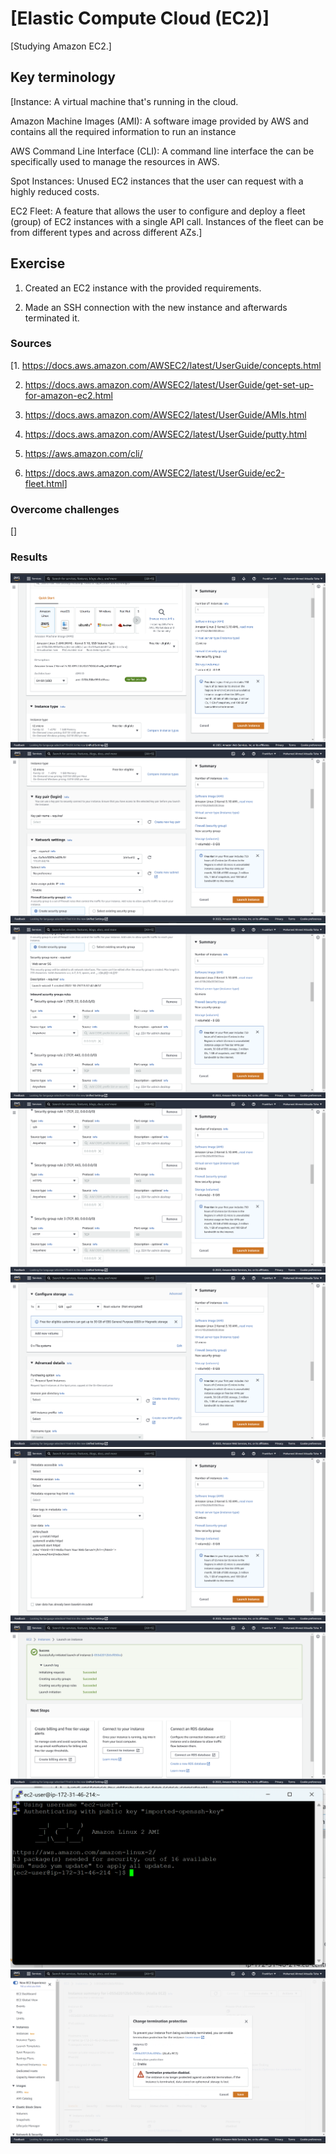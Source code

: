 # [Elastic Compute Cloud (EC2)]

[Studying Amazon EC2.]

## Key terminology

[Instance: A virtual machine that's running in the cloud.

Amazon Machine Images (AMI): A software image provided by AWS and contains all the required information to run an instance

AWS Command Line Interface (CLI): A command line interface the can be specifically used to manage the resources in AWS.

Spot Instances: Unused EC2 instances that the user can request with a highly reduced costs.

EC2 Fleet: A feature that allows the user to configure and deploy a fleet (group) of EC2 instances with a single API call. Instances of the fleet can be from different types and across different AZs.]

## Exercise

1. Created an EC2 instance with the provided requirements.

2. Made an SSH connection with the new instance and afterwards terminated it.

### Sources

[1. <https://docs.aws.amazon.com/AWSEC2/latest/UserGuide/concepts.html>

2. <https://docs.aws.amazon.com/AWSEC2/latest/UserGuide/get-set-up-for-amazon-ec2.html>

3. <https://docs.aws.amazon.com/AWSEC2/latest/UserGuide/AMIs.html>

4. <https://docs.aws.amazon.com/AWSEC2/latest/UserGuide/putty.html>

5. <https://aws.amazon.com/cli/>

6. <https://docs.aws.amazon.com/AWSEC2/latest/UserGuide/ec2-fleet.html>]

### Overcome challenges

[]

### Results

![EC2_1](https://github.com/Techgrounds-Cloud-9/cloud-9-Atalla90/blob/8252f30ad58fd5da96dd6f3a3c05dc54eab01faa/00_includes/Cloud(AWS)/EC2_1.png)  
![EC2_2](https://github.com/Techgrounds-Cloud-9/cloud-9-Atalla90/blob/8252f30ad58fd5da96dd6f3a3c05dc54eab01faa/00_includes/Cloud(AWS)/EC2_2.png)  
![EC2_3](https://github.com/Techgrounds-Cloud-9/cloud-9-Atalla90/blob/8252f30ad58fd5da96dd6f3a3c05dc54eab01faa/00_includes/Cloud(AWS)/EC2_3.png)  
![EC2_4](https://github.com/Techgrounds-Cloud-9/cloud-9-Atalla90/blob/8252f30ad58fd5da96dd6f3a3c05dc54eab01faa/00_includes/Cloud(AWS)/EC2_4.png)  
![EC2_5](https://github.com/Techgrounds-Cloud-9/cloud-9-Atalla90/blob/8252f30ad58fd5da96dd6f3a3c05dc54eab01faa/00_includes/Cloud(AWS)/EC2_5.png)  
![EC2_6](https://github.com/Techgrounds-Cloud-9/cloud-9-Atalla90/blob/8252f30ad58fd5da96dd6f3a3c05dc54eab01faa/00_includes/Cloud(AWS)/EC2_6.png)  
![Instance_Launched](https://github.com/Techgrounds-Cloud-9/cloud-9-Atalla90/blob/8252f30ad58fd5da96dd6f3a3c05dc54eab01faa/00_includes/Cloud(AWS)/Instance_launched.png)  
![Connecting_Instance](https://github.com/Techgrounds-Cloud-9/cloud-9-Atalla90/blob/8252f30ad58fd5da96dd6f3a3c05dc54eab01faa/00_includes/Cloud(AWS)/Connecting_Instance.png)  
![Disable_Termination_Protection](https://github.com/Techgrounds-Cloud-9/cloud-9-Atalla90/blob/8252f30ad58fd5da96dd6f3a3c05dc54eab01faa/00_includes/Cloud(AWS)/Disable_Termination_Protection.png)
